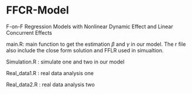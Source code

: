 # FFCR-Model

F-on-F Regression Models with Nonlinear Dynamic Effect and Linear Concurrent Effects

main.R: main function to get the estimation $\beta$ and $\gamma$ in our model. The r file also include the close form solution and FFLR used in simualtion.

Simulation.R : simulate one and two in our model

Real_data1.R : real data analysis one

Real_data2.R : real data analysis two


